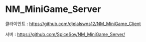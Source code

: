 # NM_MiniGame_Server

클라이언트 : https://github.com/djelalswns12/NM_MiniGame_Client

서버 : https://github.com/SpiceSoy/NM_MiniGame_Server/

